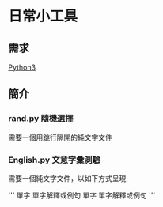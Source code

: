 # 日常小工具

## 需求
[Python3](https://www.python.org)

## 簡介

### rand.py 隨機選擇
需要一個用跳行隔開的純文字文件

### English.py 文意字彙測驗
需要一個純文字文件，以如下方式呈現

'''
單字
單字解釋或例句
單字
單字解釋或例句
'''
